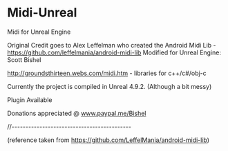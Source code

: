 # Midi-Unreal
Midi for Unreal Engine

Original Credit goes to Alex Leffelman who created the Android Midi Lib - https://github.com/leffelmania/android-midi-lib
Modified for Unreal Engine: Scott Bishel

http://groundsthirteen.webs.com/midi.htm - libraries for c++/c#/obj-c

Currently the project is compiled in Unreal 4.9.2. (Although a bit messy)

Plugin Available 

Donations appreciated @ www.paypal.me/Bishel

//-------------------------------------------

(reference taken from https://github.com/LeffelMania/android-midi-lib)


